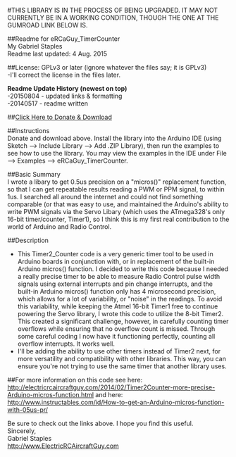 #THIS LIBRARY IS IN THE PROCESS OF BEING UPGRADED. IT MAY NOT CURRENTLY BE IN A WORKING CONDITION, THOUGH THE ONE AT THE GUMROAD LINK BELOW IS.

##Readme for eRCaGuy_TimerCounter   
My Gabriel Staples  
Readme last updated: 4 Aug. 2015  

##License: GPLv3 or later (ignore whatever the files say; it is GPLv3)  
-I'll correct the license in the files later.

**Readme Update History (newest on top)**  
-20150804 - updated links & formatting  
-20140517 - readme written  

##<a href="https://gumroad.com/l/eRCaGuy_Timer2_Counter" target="_blank">Click Here to Donate & Download</a>  

##Instructions  
Donate and download above. Install the library into the Arduino IDE (using Sketch --> Include Library --> Add .ZIP Library), then run the examples to see how to use the library. You may view the examples in the IDE under File --> Examples --> eRCaGuy_TimerCounter.  

##Basic Summary  
I wrote a libary to get 0.5us precision on a "micros()" replacement function, so that I can get repeatable results reading a PWM or PPM signal, to within 1us.  I searched all around the internet and could not find something comparable (or that was easy to use, and maintained the Arduino's ability to write PWM signals via the Servo Libary (which uses the ATmega328's only 16-bit timer/counter, Timer1), so I think this is my first real contribution to the world of Arduino and Radio Control.  

##Description  
* This Timer2_Counter code is a very generic timer tool to be used in Arduino boards in conjunction with, or in replacement of the built-in Arduino micros() function.  I decided to write this code because I needed a really precise timer to be able to measure Radio Control pulse width signals using external interrupts and pin change interrupts, and the built-in Arduino micros() function only has 4 microsecond precision, which allows for a lot of variability, or "noise" in the readings.  To avoid this variability, while keeping the Atmel 16-bit Timer1 free to continue powering the Servo library, I wrote this code to utilize the 8-bit Timer2. This created a significant challenge, however, in carefully counting timer overflows while ensuring that no overflow count is missed. Through some careful coding I now have it functioning perfectly, counting all overflow interrupts. It works well.  
* I'll be adding the ability to use other timers instead of Timer2 next, for more versatility and compatibility with other libraries. This way, you can ensure you're not trying to use the same timer that another library uses.   

##For more information on this code see here:  http://electricrcaircraftguy.com/2014/02/Timer2Counter-more-precise-Arduino-micros-function.html and here: http://www.instructables.com/id/How-to-get-an-Arduino-micros-function-with-05us-pr/

Be sure to check out the links above.  I hope you find this useful.  
Sincerely,  
Gabriel Staples  
http://www.ElectricRCAircraftGuy.com   
